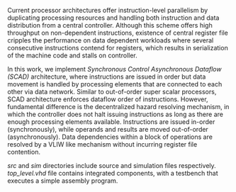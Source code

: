 Current processor architectures offer instruction-level parallelism by duplicating processing resources and handling both instruction and data distribution from a central controller. Although this scheme offers high throughput on non-dependent instructions, existence of central register file cripples the performance on data dependent workloads where several consecutive instructions contend for registers, which results in serialization of the machine code and stalls on controller. 

In this work, we implement *Synchronous Control Asynchronous Dataflow (SCAD)* architecture, where instructions are issued in order but data movement is handled by processing elements that are connected to each other via data network. Similar to out-of-order super scalar processors, SCAD architecture enforces dataflow order of instructions. However, fundamental difference is the decentralized hazard resolving mechanism, in which the controller does not halt issuing instructions as long as there are enough processing elements available. Instructions are issued in-order (synchronously), while operands and results are moved out-of-order (asynchronously). Data dependencies within a block of operations are resolved by a VLIW like mechanism without incurring register file contention.

*src* and *sim* directories include source and simulation files respectively. *top_level.vhd* file contains integrated components, with a testbench that executes a simple assembly program.
